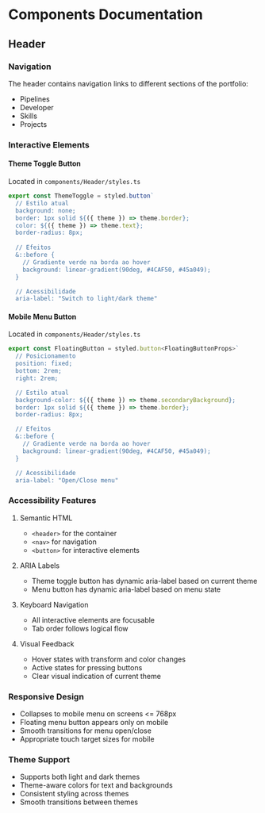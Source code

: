 # Components Documentation

## Header

### Navigation
The header contains navigation links to different sections of the portfolio:
- Pipelines
- Developer
- Skills
- Projects

### Interactive Elements

#### Theme Toggle Button
Located in `components/Header/styles.ts`

```typescript
export const ThemeToggle = styled.button`
  // Estilo atual
  background: none;
  border: 1px solid ${({ theme }) => theme.border};
  color: ${({ theme }) => theme.text};
  border-radius: 8px;
  
  // Efeitos
  &::before {
    // Gradiente verde na borda ao hover
    background: linear-gradient(90deg, #4CAF50, #45a049);
  }

  // Acessibilidade
  aria-label: "Switch to light/dark theme"
```

#### Mobile Menu Button
Located in `components/Header/styles.ts`

```typescript
export const FloatingButton = styled.button<FloatingButtonProps>`
  // Posicionamento
  position: fixed;
  bottom: 2rem;
  right: 2rem;

  // Estilo atual
  background-color: ${({ theme }) => theme.secondaryBackground};
  border: 1px solid ${({ theme }) => theme.border};
  border-radius: 8px;

  // Efeitos
  &::before {
    // Gradiente verde na borda ao hover
    background: linear-gradient(90deg, #4CAF50, #45a049);
  }

  // Acessibilidade
  aria-label: "Open/Close menu"
```

### Accessibility Features
1. Semantic HTML
   - `<header>` for the container
   - `<nav>` for navigation
   - `<button>` for interactive elements

2. ARIA Labels
   - Theme toggle button has dynamic aria-label based on current theme
   - Menu button has dynamic aria-label based on menu state

3. Keyboard Navigation
   - All interactive elements are focusable
   - Tab order follows logical flow

4. Visual Feedback
   - Hover states with transform and color changes
   - Active states for pressing buttons
   - Clear visual indication of current theme

### Responsive Design
- Collapses to mobile menu on screens <= 768px
- Floating menu button appears only on mobile
- Smooth transitions for menu open/close
- Appropriate touch target sizes for mobile

### Theme Support
- Supports both light and dark themes
- Theme-aware colors for text and backgrounds
- Consistent styling across themes
- Smooth transitions between themes
